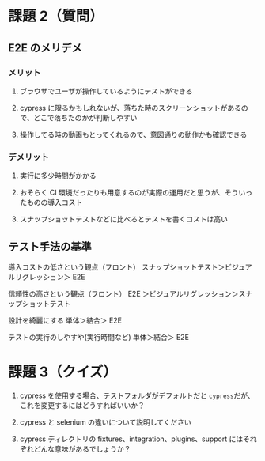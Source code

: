 # 課題 2（質問）

## E2E のメリデメ

### メリット

1. ブラウザでユーザが操作しているようにテストができる

2. cypress に限るかもしれないが、落ちた時のスクリーンショットがあるので、どこで落ちたのかが判断しやすい

3. 操作してる時の動画もとってくれるので、意図通りの動作かも確認できる

### デメリット

1. 実行に多少時間がかかる

2. おそらく CI 環境だったりも用意するのが実際の運用だと思うが、そういったものの導入コスト

3. スナップショットテストなどに比べるとテストを書くコストは高い

## テスト手法の基準

導入コストの低さという観点（フロント）
スナップショットテスト＞ビジュアルリグレッション＞ E2E

信頼性の高さという観点（フロント）
E2E ＞ビジュアルリグレッション＞スナップショットテスト

設計を綺麗にする
単体＞結合＞ E2E

テストの実行のしやすや(実行時間など)
単体＞結合＞ E2E

# 課題 3（クイズ）

1. cypress を使用する場合、テストフォルダがデフォルトだと `cypress`だが、これを変更するにはどうすればいいか？

2. cypress と selenium の違いについて説明してください

3. cypress ディレクトリの fixtures、integration、plugins、support にはそれぞれどんな意味があるでしょうか？
